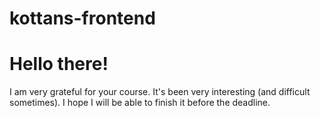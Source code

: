 # kottans-frontend
<h1>Hello there!</h1>
<p>I am very grateful for your course. It's been very interesting (and difficult sometimes). I hope I will be able to finish it before the deadline.</p>

